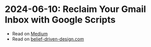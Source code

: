 # 2024-06-10: Reclaim Your Gmail Inbox with Google Scripts

* Read on [Medium](https://medium.com/@benweidig/inbox-zero-with-a-scripted-gmail-ticker-file-a6e109c87898)
* Read on [belief-driven-design.com](https://belief-driven-design.com/gmail-tickler-2b42a/)

